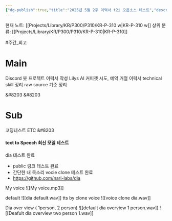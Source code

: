 ```yaml
---
{"dg-publish":true,"title":"2025년 5월 2주 이력서 t2i 오픈소스 테스트","description":"이력서 간단한 테스트","permalink":"/projects/library/kr/p300/p310/kr-p-310-w/","dgPassFrontmatter":true,"noteIcon":"0","created":"2025-05-06T22:20:59.234+09:00","updated":"2025-05-12T17:58:11.520+09:00"}
---
```


현재 노트: [[Projects/Library/KR/P300/P310/KR-P-310 w\|KR-P-310 w]] 
상위 분류: [[Projects/Library/KR/P300/P310/KR-P-310\|KR-P-310]] 

#주간_회고 

# Main
Discord 봇 프로젝트 이력서 작성
Lilys AI 커피챗 시도, 예약 거절
이력서
technical skill 정리
raw source 기준 정리

&#8203
&#8203
# Sub
코딩테스트
ETC
&#8203
#### text to Speech 최신 모델 테스트
dia 테스트 완료
- public 링크 테스트 완료
- 간단한 내 목소리 vocie clone 테스트 완료
- https://github.com/nari-labs/dia

My voice
![[My voice.mp3]]

default
![[dia default.wav]]
tts by clone voice
![[voice clone dia.wav]]

Dia over view ( 1person, 2 person)
![[default dia overview 1 person.wav]]
![[Deafult dia overview two person 1.wav]]

